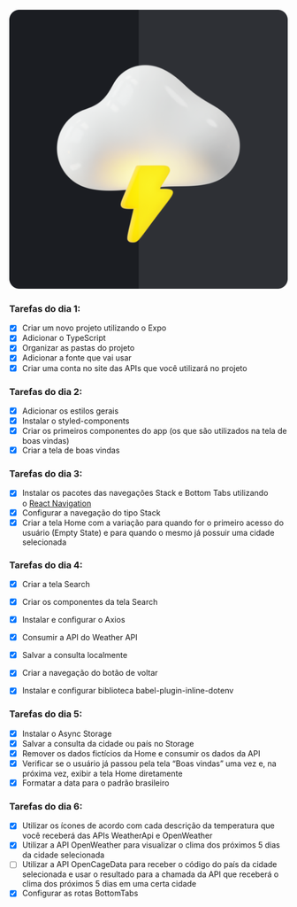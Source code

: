 ![Alt text](assets/logo.png)

### Tarefas do dia 1:

- [x] Criar um novo projeto utilizando o Expo
- [x] Adicionar o TypeScript
- [x] Organizar as pastas do projeto
- [x] Adicionar a fonte que vai usar
- [x] Criar uma conta no site das APIs que você utilizará no projeto

### Tarefas do dia 2:

- [x] Adicionar os estilos gerais
- [x] Instalar o styled-components
- [x] Criar os primeiros componentes do app (os que são utilizados na tela de boas vindas)
- [x] Criar a tela de boas vindas

### Tarefas do dia 3:

- [x] Instalar os pacotes das navegações Stack e Bottom Tabs utilizando o [React Navigation](https://caelum57945.lt.acemlnb.com/Prod/link-tracker?redirectUrl=aHR0cHMlM0ElMkYlMkZyZWFjdG5hdmlnYXRpb24ub3JnJTJGJTNGdXRtX3NvdXJjZSUzREFjdGl2ZUNhbXBhaWduJTI2dXRtX21lZGl1bSUzRGVtYWlsJTI2dXRtX2NvbnRlbnQlM0QlMjUyMzdEYXlzT2ZDb2RlJTJCLSUyQlJlYWN0JTJCTmF0aXZlJTJCY29tJTJCRXhwbyUyQjMlMjUyRjclMjUzQSUyQkNyaWFuZG8lMkJhJTJCdGVsYSUyQkhvbWUlMkJlJTJCaW5zdGFsYW5kbyUyQmElMkJuYXZlZ2ElMjVDMyUyNUE3JTI1QzMlMjVBM28lMjZ1dG1fY2FtcGFpZ24lM0QlMjU1QkFsdXJhJTJCJTI1MjM3RGF5cyUyQk9mJTJCQ29kZSUyNTVEJTI1MjhQeXRob24lMkJQYW5kYXMlMkItJTJCMSUyNUMyJTI1QUElMkJFZCUyQiUyNTI5JTJCMyUyNTJGNw==&sig=3sXUH8VHaXjhj7SsJpCnPPSFGdzcEtPB8VgxqJtovzbr&iat=1676718264&a=%7C%7C476258007%7C%7C&account=caelum57945%2Eactivehosted%2Ecom&email=%2FugXgXT6KHXc97giiD38qKyPUFd7JHyq9acdSgULWaM%3D&s=87881b8555547f90596aff8c0ccca863&i=2346A14404A266A16488)
- [x] Configurar a navegação do tipo Stack
- [x] Criar a tela Home com a variação para quando for o primeiro acesso do usuário (Empty State) e para quando o mesmo já possuir uma cidade selecionada

### Tarefas do dia 4:

- [x] Criar a tela Search
- [x] Criar os componentes da tela Search
- [x] Instalar e configurar o Axios
- [x] Consumir a API do Weather API
- [x] Salvar a consulta localmente
- [x] Criar a navegação do botão de voltar
- [x] Instalar e configurar biblioteca babel-plugin-inline-dotenv


### Tarefas do dia 5:
- [x] Instalar o Async Storage
- [x] Salvar a consulta da cidade ou país no Storage
- [x] Remover os dados fictícios da Home e consumir os dados da API
- [x] Verificar se o usuário já passou pela tela “Boas vindas” uma vez e, na próxima vez, exibir a tela Home diretamente
- [x] Formatar a data para o padrão brasileiro 

### Tarefas do dia 6: 
- [x] Utilizar os ícones de acordo com cada descrição da temperatura que você receberá das APIs WeatherApi e OpenWeather
- [x] Utilizar a API OpenWeather para visualizar o clima dos próximos 5 dias da cidade selecionada
- [ ] Utilizar a API OpenCageData para receber o código do país da cidade selecionada e usar o resultado para a chamada da API que receberá o clima dos próximos 5 dias em uma certa cidade
- [x] Configurar as rotas BottomTabs
